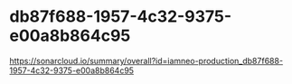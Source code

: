 # db87f688-1957-4c32-9375-e00a8b864c95
https://sonarcloud.io/summary/overall?id=iamneo-production_db87f688-1957-4c32-9375-e00a8b864c95
